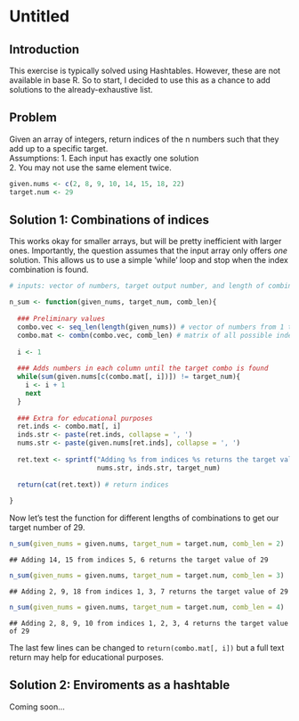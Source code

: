 Untitled
================

## Introduction

This exercise is typically solved using Hashtables. However, these are not
available in base R. So to start, I decided to use this as a chance to
add solutions to the already-exhaustive list.

## Problem

Given an array of integers, return indices of the n numbers such that
they add up to a specific target. <BR> Assumptions: 1. Each input has
exactly one solution <BR> 2. You may not use the same element twice.

``` r
given.nums <- c(2, 8, 9, 10, 14, 15, 18, 22)
target.num <- 29
```

## Solution 1: Combinations of indices

This works okay for smaller arrays, but will be pretty inefficient with
larger ones. Importantly, the question assumes that the input array only
offers <i>one</i> solution. This allows us to use a simple ‘while’ loop
and stop when the index combination is
found.

``` r
# inputs: vector of numbers, target output number, and length of combination

n_sum <- function(given_nums, target_num, comb_len){
  
  ### Preliminary values
  combo.vec <- seq_len(length(given_nums)) # vector of numbers from 1 to length of input
  combo.mat <- combn(combo.vec, comb_len) # matrix of all possible index combinations
  
  i <- 1
  
  ### Adds numbers in each column until the target combo is found
  while(sum(given.nums[c(combo.mat[, i])]) != target_num){
    i <- i + 1
    next
  }
  
  ### Extra for educational purposes
  ret.inds <- combo.mat[, i]
  inds.str <- paste(ret.inds, collapse = ', ')
  nums.str <- paste(given.nums[ret.inds], collapse = ', ')
  
  ret.text <- sprintf("Adding %s from indices %s returns the target value of %d", 
                      nums.str, inds.str, target_num)
  
  return(cat(ret.text)) # return indices
  
}
```

Now let’s test the function for different lengths of combinations to get
our target number of
    29.

``` r
n_sum(given_nums = given.nums, target_num = target.num, comb_len = 2)
```

    ## Adding 14, 15 from indices 5, 6 returns the target value of 29

``` r
n_sum(given_nums = given.nums, target_num = target.num, comb_len = 3)
```

    ## Adding 2, 9, 18 from indices 1, 3, 7 returns the target value of 29

``` r
n_sum(given_nums = given.nums, target_num = target.num, comb_len = 4)
```

    ## Adding 2, 8, 9, 10 from indices 1, 2, 3, 4 returns the target value of 29

The last few lines can be changed to `return(combo.mat[, i])` but a full
text return may help for educational purposes.

## Solution 2: Enviroments as a hashtable

Coming soon…
